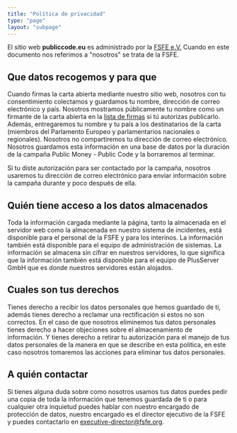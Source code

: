 ```yaml
---
title: "Política de privacidad"
type: "page"
layout: "subpage"
---
```


El sitio web **publiccode.eu** es administrado por la
[FSFE e.V.](https://fsfe.org/about/legal/imprint.html)
Cuando en este documento nos referimos a "nosotros" se trata de la FSFE.

## Que datos recogemos y para que

Cuando firmas la carta abierta mediante nuestro sitio web, nosotros
con tu consentimiento colectamos y guardamos tu nombre, dirección de
correo electrónico y país. Nosotros mostramos públicamente
tu nombre como un firmante de la carta abierta en la [lista de firmas](/openinitiative/all-signatures)
si tú autorizas publicarlo. Además,
entregaremos tu nombre y tu país a los destinatarios de la
carta (miembros del Parlamento Europeo y parlamentarios nacionales
o regionales). Nosotros no compartiremos tu dirección de correo electrónico.
Nosotros guardamos esta información en una base de datos por la duración de la
campaña Public Money - Public Code y la borraremos al terminar.

Si tu diste autorización para ser contactado por la campaña, nosotros
usaremos tu dirección de correo electrónico para enviar información sobre la
campaña durante y poco después de ella.

## Quién tiene acceso a los datos almacenados

Toda la información cargada mediante la página, tanto la almacenada
en el servidor web como la almacenada en nuestro sistema de incidentes, está disponible
para el personal de la FSFE y para los interinos. La información también está
disponible para el equipo de administración de sistemas. La información se almacena
sin cifrar en nuestros servidores, lo que significa que la información también
está disponible para el equipo de PlusServer GmbH que es donde nuestros servidores
están alojados.

## Cuales son tus derechos

Tienes derecho a recibir los datos personales que hemos guardado de ti,
además tienes derecho a reclamar una rectificación si estos no son
correctos. En el caso de que nosotros eliminemos tus datos personales
tienes derecho a hacer objeciones sobre el almacenamiento de información.
Y tienes derecho a retirar tu autorización para el manejo de tus datos
personales de la manera en que se describe en esta política, en este caso
nosotros tomaremos las acciones para eliminar tus datos personales.

## A quién contactar

Si tienes alguna duda sobre como nosotros usamos tus datos puedes
pedir una copia de toda la información que tenemos guardada de ti o
para cualquier otra inquietud puedes hablar con nuestro encargado
de protección de datos, nuestro encargado es el director ejecutivo de la FSFE y
puedes contactarlo en [executive-director@fsfe.org](mailto:executive-director@fsfe.org).
